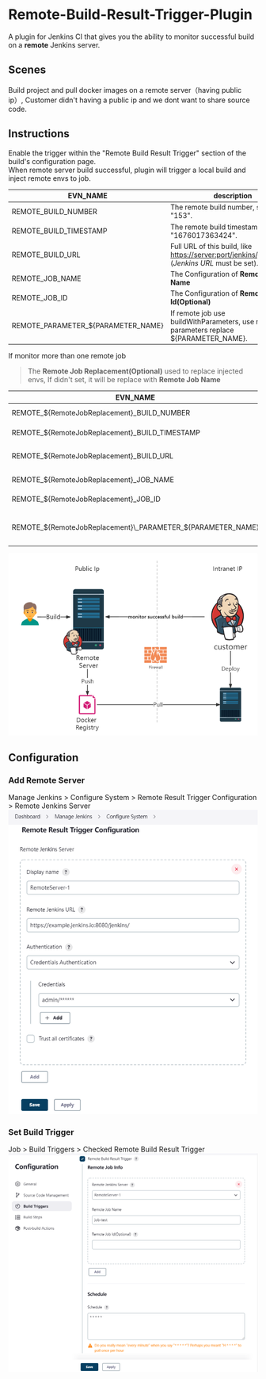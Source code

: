 Remote-Build-Result-Trigger-Plugin
===================================

A plugin for Jenkins CI  that gives you the ability to monitor successful build on a **remote** Jenkins server.

## Scenes

Build project and pull docker images on a remote server（having public ip）, Customer didn't having a public ip and we dont want to share source code.

## Instructions
Enable the trigger within the "Remote Build Result Trigger" section of the build's configuration page.  
When remote server build successful, plugin will trigger a local build and inject remote envs to job.

| EVN_NAME                           | description                                                                                                                                       |
|------------------------------------|---------------------------------------------------------------------------------------------------------------------------------------------------|
| REMOTE_BUILD_NUMBER                | The remote build number, such as "153".                                                                                                           |  
| REMOTE_BUILD_TIMESTAMP             | The remote build timestamp, such as "1676017363424".                                                                                              |
| REMOTE_BUILD_URL                   | Full URL of this build, like [https://server:port/jenkins/job/foo/15/](https://server:port/jenkins/job/foo/15/) (<i>Jenkins URL</i> must be set). |
| REMOTE_JOB_NAME                    | The Configuration of  **Remote Job Name**                                                                                                         |
| REMOTE_JOB_ID                      | The Configuration of  **Remote Job Id(Optional)**                                                                                                 |
| REMOTE_PARAMETER_${PARAMETER_NAME} | If remote job use buildWithParameters, use remote parameters replace ${PARAMETER_NAME}.                                                           |

If monitor more than one remote job
> The **Remote Job Replacement(Optional)** used to replace injected envs, If didn't set, it will be replace with **Remote Job Name**

| EVN_NAME                                                    | description                                                                                                                                       |
|-------------------------------------------------------------|---------------------------------------------------------------------------------------------------------------------------------------------------|
| REMOTE_${RemoteJobReplacement}_BUILD_NUMBER                 | The remote build number, such as "153".                                                                                                           |  
| REMOTE_${RemoteJobReplacement}_BUILD_TIMESTAMP              | The remote build timestamp, such as "1676017363424".                                                                                              |
| REMOTE_${RemoteJobReplacement}_BUILD_URL                    | Full URL of this build, like [https://server:port/jenkins/job/foo/15/](https://server:port/jenkins/job/foo/15/) (<i>Jenkins URL</i> must be set). |
| REMOTE_${RemoteJobReplacement}_JOB_NAME                     | The Configuration of  **Remote Job Name**                                                                                                         |
| REMOTE_${RemoteJobReplacement}_JOB_ID                       | The Configuration of  **Remote Job Id(Optional)**                                                                                                 |
| REMOTE_${RemoteJobReplacement}\_PARAMETER_${PARAMETER_NAME} | If remote job use buildWithParameters, use remote parameters replace ${PARAMETER_NAME}.                                                           |


![](screenshots/2023021501.png)
## Configuration
### Add Remote Server  
Manage Jenkins > Configure System > Remote Result Trigger Configuration > Remote Jenkins Server
![](screenshots/20230221153031.png)

### Set Build Trigger
Job > Build Triggers > Checked Remote Build Result Trigger
![](screenshots/20230221153255.png)
